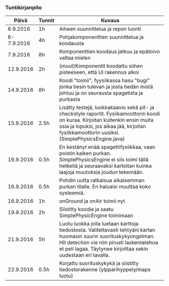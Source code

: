 ### Tuntikirjanpito
Päivä | Tunnit | Kuvaus
--------------- | ----- | ------
6.9.2016 | 1h | Aiheen suunnittelua ja repon luonti
6-7.9.2016 | 4h | Pohjakomponenttien suunnittelua ja koodausta
7.9.2016 | 8h | Komponenttien koodaus jatkuu ja epätoivo valtaa mielen
12.9.2016| 2h | (muut)Komponentit koodattu siihen pisteeseen, että UI rakennus alkoi
14.9.2016 | 8h | Koodi "toimii", fyysiikassa hasu "bugi" jonka tiesin tulevan ja josta tiedän mistä johtuu ja on seurausta spagetista ja purkasta
15.9.2016 | 2.5h |Lisätty testejä, luokkakaavio sekä pit- ja checkstyle raportit. Fysiikamoottorin koodi on kuraa. Kirjoitan kuitenkin ensin muita osia ja lopuksi, jos aikaa jää, kirjoitan fysiikkamoottorin uusiksi. (SimplePhysicsEngine.java)
16.9.2016 | 0.5h | En kestänyt enää spagettifysiikkaa, vaan poistin kaiken purkan. SimplePhysicsEngine ei siis toimi tällä hetkellä ja seuraavaksi kartoitan kuinka laajoja muutoksia joudun tekemään.
16.9.2016 | 0.5h | Pohdin uutta ratkaisua aikaisemman purkan tilalle. En haluaisi muuttaa koko systeemiä.
16.9.2016 | 1h | onGround ja onAir toimii nyt
19.9.2016 | 2h | Siistitty koodia ja saatu SimplePhysicEngine toimimaan
21.9.2016 | 5h | Luotu luokka jolla luetaan karttoja tiedostosta. Valitettavasti tehtyäni kartan huomasin suurin suorituskykyongelman. Hit detection vie niin pirusti laskentatehoa et peli lagaa. Täytynee kirjoittaa sekin uudestaan eri tavalla.
22.9.2016 | 0.5h | Korjattu suorituskykykä ja siistitty tiedostorakenne (ylpparihyppely/maps luotu)
